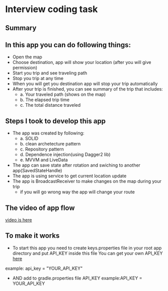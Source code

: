 # Interview coding task
## Summary
## In this app you can do following things:
- Open the map
- Choose destination, app will show your location (after you will give permission)
- Start you trip and see traveling path
- Stop you trip at any time
- When you will get you destination app will stop your trip automatically
- After your trip is finished, you can see summary of the trip that includes:
	- a. Your traveled path (shows on the map)
	- b. The elapsed trip time
	- c. The total distance traveled

## Steps I took to develop this app
- The app was created by following:
  - a. SOLID
  - b. clean archetecture pattern
  - c. Repository pattern
  - d. Dependence injection(using Dagger2 lib)
  - e. MVVM and LiveData
 - The app can save state after rotation and swiching to another app(SavedStateHandle)
 - The app is using service to get current location update
 - The app is BroadcastReceiver to make changes on the map during your trip
   - if you will go wrong way the app will change your route
   
 ## The video of app flow
 
 [video is here](https://youtu.be/Q8PEguO1h00)
 
 ## To make it works 
 - To start this app you need to create keys.properties file in your root app directory and put API_KEY inside this file You can get your own API_KEY [here](https://cloud.google.com/maps-platform/)

example: api_key = "YOUR_API_KEY"

 - AND add to gradle.properties file API_KEY 
example:API_KEY = YOUR_API_KEY
